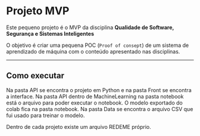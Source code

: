 # Projeto MVP

Este pequeno projeto é o MVP da disciplina **Qualidade de Software, Segurança e Sistemas Inteligentes** 

O objetivo é criar uma pequena POC (`Proof of consept`) de um sistema de aprendizado de máquina com o conteúdo apresentado nas disciplinas.

---
## Como executar 


Na pasta API se encontra o projeto em Python e na pasta Front se encontra a interface.
Na pasta API dentro de MachineLearning na pasta notebook está o arquivo para poder executar o notebook.
O modelo exportado do colab fica na pasta notebook.
Na pasta Data se encontra o arquivo CSV que fui usado para treinar o modelo.

Dentro de cada projeto existe um arquivo REDEME próprio.

